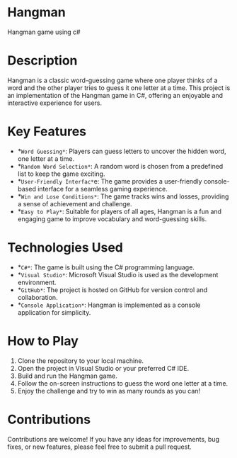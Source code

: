 # Hangman
Hangman game using c# 
# Description
Hangman is a classic word-guessing game where one player thinks of a word and the other player tries to guess it one letter at a time. This project is an implementation of the Hangman game in C#, offering an enjoyable and interactive experience for users.

# Key Features
* *`Word Guessing*`: Players can guess letters to uncover the hidden word, one letter at a time.
* *`Random Word Selection*`: A random word is chosen from a predefined list to keep the game exciting.
* *`User-Friendly Interfac*`e: The game provides a user-friendly console-based interface for a seamless gaming experience.
* *`Win and Lose Conditions*`: The game tracks wins and losses, providing a sense of achievement and challenge.
* *`Easy to Play*`: Suitable for players of all ages, Hangman is a fun and engaging game to improve vocabulary and word-guessing skills.

# Technologies Used
* *`C#*`: The game is built using the C# programming language.
* *`Visual Studio*`: Microsoft Visual Studio is used as the development environment.
* *`GitHub*`: The project is hosted on GitHub for version control and collaboration.
* *`Console Application*`: Hangman is implemented as a console application for simplicity.
# How to Play
1. Clone the repository to your local machine.
2. Open the project in Visual Studio or your preferred C# IDE.
3. Build and run the Hangman game.
4. Follow the on-screen instructions to guess the word one letter at a time.
5. Enjoy the challenge and try to win as many rounds as you can!
# Contributions
Contributions are welcome! If you have any ideas for improvements, bug fixes, or new features, please feel free to submit a pull request.

